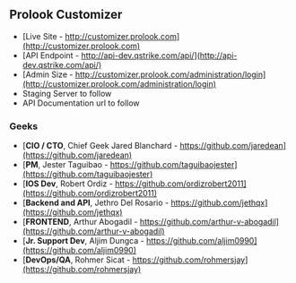 ## Prolook Customizer

* [Live Site - http://customizer.prolook.com](http://customizer.prolook.com)
* [API Endpoint - http://api-dev.qstrike.com/api/](http://api-dev.qstrike.com/api/)
* [Admin Size - http://customizer.prolook.com/administration/login](http://customizer.prolook.com/administration/login)
* Staging Server to follow
* API Documentation url to follow

### Geeks

* [**CIO / CTO**, Chief Geek Jared Blanchard - https://github.com/jaredean](https://github.com/jaredean)
* [**PM**, Jester Taguibao - https://github.com/taguibaojester](https://github.com/taguibaojester)
* [**IOS Dev**, Robert Ordiz - https://github.com/ordizrobert2011](https://github.com/ordizrobert2011)  
* [**Backend and API**, Jethro Del Rosario - https://github.com/jethqx](https://github.com/jethqx)
* [**FRONTEND**, Arthur Abogadil - https://github.com/arthur-v-abogadil](https://github.com/arthur-v-abogadil)
* [**Jr. Support Dev**, Aljim Dungca - https://github.com/aljim0990](https://github.com/aljim0990)
* [**DevOps/QA**, Rohmer Sicat - https://github.com/rohmersjay](https://github.com/rohmersjay)
